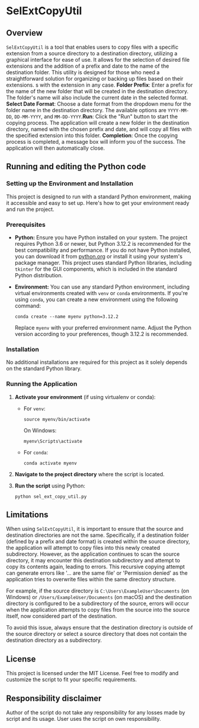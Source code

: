 # SelExtCopyUtil
## Overview

`SelExtCopyUtil` is a tool that enables users to copy files with a specific extension from a source directory to a destination directory, utilizing a graphical interface for ease of use. It allows for the selection of desired file extensions and the addition of a prefix and date to the name of the destination folder. This utility is designed for those who need a straightforward solution for organizing or backing up files based on their extensions.
s with the extension in any case.
	**Folder Prefix**: Enter a prefix for the name of the new folder that will be created in the destination directory. The folder's name will also include the current date in the selected format.
	**Select Date Format**: Choose a date format from the dropdown menu for the folder name in the destination directory. The available options are `YYYY-MM-DD`, `DD-MM-YYYY`, and `MM-DD-YYYY`.**Run**: Click the "Run" button to start the copying process. The application will create a new folder in the destination directory, named with the chosen prefix and date, and will copy all files with the specified extension into this folder.
	**Completion**: Once the copying process is completed, a message box will inform you of the success. The application will then automatically close.
## Running and editing the Python code
### Setting up the Environment and Installation
This project is designed to run with a standard Python environment, making it accessible and easy to set up. Here's how to get your environment ready and run the project.
### Prerequisites
- **Python:** Ensure you have Python installed on your system. The project requires Python 3.6 or newer, but Python 3.12.2 is recommended for the best compatibility and performance. If you do not have Python installed, you can download it from [python.org](https://www.python.org/downloads/) or install it using your system's package manager. This project uses standard Python libraries, including `tkinter` for the GUI components, which is included in the standard Python distribution.

- **Environment:** You can use any standard Python environment, including virtual environments created with `venv` or `conda` environments. If you're using `conda`, you can create a new environment using the following command:
  ```
  conda create --name myenv python=3.12.2
  ```
  Replace `myenv` with your preferred environment name. Adjust the Python version according to your preferences, though 3.12.2 is recommended.

### Installation

No additional installations are required for this project as it solely depends on the standard Python library. 
### Running the Application
1. **Activate your environment** (if using virtualenv or conda):
   - For `venv`:
     ```
     source myenv/bin/activate
     ```
     On Windows:
     ```
     myenv\Scripts\activate
     ```
   - For `conda`:
     ```
     conda activate myenv
     ```

2. **Navigate to the project directory** where the script is located.

3. **Run the script** using Python:
   ```
   python sel_ext_copy_util.py
   ```
## Limitations
When using `SelExtCopyUtil`, it is important to ensure that the source and destination directories are not the same. Specifically, if a destination folder (defined by a prefix and date format) is created within the source directory, the application will attempt to copy files into this newly created subdirectory. However, as the application continues to scan the source directory, it may encounter this destination subdirectory and attempt to copy its contents again, leading to errors. This recursive copying attempt can generate errors like '... are the same file' or 'Permission denied' as the application tries to overwrite files within the same directory structure.

For example, if the source directory is `C:\Users\ExampleUser\Documents` (on Windows) or `/Users/ExampleUser/Documents` (on macOS) and the destination directory is configured to be a subdirectory of the source, errors will occur when the application attempts to copy files from the source into the source itself, now considered part of the destination.

To avoid this issue, always ensure that the destination directory is outside of the source directory or select a source directory that does not contain the destination directory as a subdirectory.
## License
This project is licensed under the MIT License.
Feel free to modify and customize the script to fit your specific requirements.
## Responsibility disclaimer
Author of the script do not take any responsibility for any losses made by script and its usage. User uses the script on own responsibility.